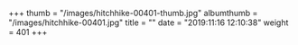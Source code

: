 +++
thumb = "/images/hitchhike-00401-thumb.jpg"
albumthumb = "/images/hitchhike-00401.jpg"
title = ""
date = "2019:11:16 12:10:38"
weight = 401
+++

